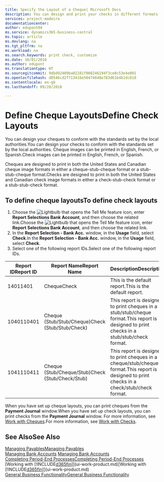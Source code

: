 ```yaml
---
title: Specify the Layout of a Cheque| Microsoft Docs
description: You can design and print your checks in different formats to conform with standards.
services: project-madeira
documentationcenter: 
author: edupont04
ms.service: dynamics365-business-central
ms.topic: article
ms.devlang: na
ms.tgt_pltfrm: na
ms.workload: na
ms.search.keywords: print check, customize
ms.date: 10/01/2018
ms.author: edupont
ms.translationtype: HT
ms.sourcegitcommit: 9dbd92409ba02281f008246194f3ce0c53e4e001
ms.openlocfilehash: d8546cd2f713416e50474848e783d61b4b1dc810
ms.contentlocale: en-gb
ms.lasthandoff: 09/28/2018

---
```

# <a name="define-check-layouts"></a><span data-ttu-id="1ffcd-103">Define Cheque Layouts</span><span class="sxs-lookup"><span data-stu-id="1ffcd-103">Define Check Layouts</span></span>
<span data-ttu-id="1ffcd-104">You can design your cheques to conform with the standards set by the local authorities.</span><span class="sxs-lookup"><span data-stu-id="1ffcd-104">You can design your checks to conform with the standards set by the local authorities.</span></span> <span data-ttu-id="1ffcd-105">Cheque images can be printed in English, French, or Spanish.</span><span class="sxs-lookup"><span data-stu-id="1ffcd-105">Check images can be printed in English, French, or Spanish.</span></span>

<span data-ttu-id="1ffcd-106">Cheques are designed to print in both the United States and Canadian cheque image formats in either a cheque-stub-cheque format or a stub-stub-cheque format.</span><span class="sxs-lookup"><span data-stu-id="1ffcd-106">Checks are designed to print in both the United States and Canadian check image formats in either a check-stub-check format or a stub-stub-check format.</span></span>

## <a name="to-define-check-layouts"></a><span data-ttu-id="1ffcd-107">To define cheque layouts</span><span class="sxs-lookup"><span data-stu-id="1ffcd-107">To define check layouts</span></span>
1. <span data-ttu-id="1ffcd-108">Choose the ![Lightbulb that opens the Tell Me feature](media/ui-search/search_small.png "Tell me what you want to do") icon, enter **Report Selections Bank Account**, and then choose the related link.</span><span class="sxs-lookup"><span data-stu-id="1ffcd-108">Choose the ![Lightbulb that opens the Tell Me feature](media/ui-search/search_small.png "Tell me what you want to do") icon, enter **Report Selections Bank Account**, and then choose the related link.</span></span>
2. <span data-ttu-id="1ffcd-109">In the **Report Selection - Bank Acc.** window, in the **Usage** field, select **Check**.</span><span class="sxs-lookup"><span data-stu-id="1ffcd-109">In the **Report Selection - Bank Acc.** window, in the **Usage** field, select **Check**.</span></span>
3. <span data-ttu-id="1ffcd-110">Select one of the following report IDs.</span><span class="sxs-lookup"><span data-stu-id="1ffcd-110">Select one of the following report IDs.</span></span>

| <span data-ttu-id="1ffcd-111">Report ID</span><span class="sxs-lookup"><span data-stu-id="1ffcd-111">Report ID</span></span> | <span data-ttu-id="1ffcd-112">Report Name</span><span class="sxs-lookup"><span data-stu-id="1ffcd-112">Report Name</span></span> | <span data-ttu-id="1ffcd-113">Description</span><span class="sxs-lookup"><span data-stu-id="1ffcd-113">Description</span></span> |
| --- | --- | --- |
| <span data-ttu-id="1ffcd-114">1401</span><span class="sxs-lookup"><span data-stu-id="1ffcd-114">1401</span></span> |<span data-ttu-id="1ffcd-115">Cheque</span><span class="sxs-lookup"><span data-stu-id="1ffcd-115">Check</span></span> |<span data-ttu-id="1ffcd-116">This is the default report.</span><span class="sxs-lookup"><span data-stu-id="1ffcd-116">This is the default report.</span></span> |
| <span data-ttu-id="1ffcd-117">10401</span><span class="sxs-lookup"><span data-stu-id="1ffcd-117">10401</span></span> |<span data-ttu-id="1ffcd-118">Cheque (Stub/Stub/Cheque)</span><span class="sxs-lookup"><span data-stu-id="1ffcd-118">Check (Stub/Stub/Check)</span></span> |<span data-ttu-id="1ffcd-119">This report is designed to print cheques in a stub/stub/cheque format.</span><span class="sxs-lookup"><span data-stu-id="1ffcd-119">This report is designed to print checks in a stub/stub/check format.</span></span> |
| <span data-ttu-id="1ffcd-120">10411</span><span class="sxs-lookup"><span data-stu-id="1ffcd-120">10411</span></span> |<span data-ttu-id="1ffcd-121">Cheque (Stub/Cheque/Stub)</span><span class="sxs-lookup"><span data-stu-id="1ffcd-121">Check (Stub/Check/Stub)</span></span> |<span data-ttu-id="1ffcd-122">This report is designed to print cheques in a cheque/stub/cheque format.</span><span class="sxs-lookup"><span data-stu-id="1ffcd-122">This report is designed to print checks in a check/stub/check format.</span></span> |

<span data-ttu-id="1ffcd-123">When you have set up cheque layouts, you can print cheques from the **Payment Journal** window.</span><span class="sxs-lookup"><span data-stu-id="1ffcd-123">When you have set up check layouts, you can print checks from the **Payment Journal** window.</span></span> <span data-ttu-id="1ffcd-124">For more information, see [Work with Cheques](payables-how-work-checks.md).</span><span class="sxs-lookup"><span data-stu-id="1ffcd-124">For more information, see [Work with Checks](payables-how-work-checks.md).</span></span>

## <a name="see-also"></a><span data-ttu-id="1ffcd-125">See Also</span><span class="sxs-lookup"><span data-stu-id="1ffcd-125">See Also</span></span>
[<span data-ttu-id="1ffcd-126">Managing Payables</span><span class="sxs-lookup"><span data-stu-id="1ffcd-126">Managing Payables</span></span>](payables-manage-payables.md)  
<span data-ttu-id="1ffcd-127">[Managing Bank Accounts](bank-manage-bank-accounts.md) </span><span class="sxs-lookup"><span data-stu-id="1ffcd-127">[Managing Bank Accounts](bank-manage-bank-accounts.md) </span></span>  
[<span data-ttu-id="1ffcd-128">Completing Period-End Processes</span><span class="sxs-lookup"><span data-stu-id="1ffcd-128">Completing Period-End Processes</span></span>](year-how-complete-period-end-processes.md)  
<span data-ttu-id="1ffcd-129">[Working with [!INCLUDE[d365fin](includes/d365fin_md.md)]](ui-work-product.md)</span><span class="sxs-lookup"><span data-stu-id="1ffcd-129">[Working with [!INCLUDE[d365fin](includes/d365fin_md.md)]](ui-work-product.md)</span></span>  
[<span data-ttu-id="1ffcd-130">General Business Functionality</span><span class="sxs-lookup"><span data-stu-id="1ffcd-130">General Business Functionality</span></span>](ui-across-business-areas.md)

